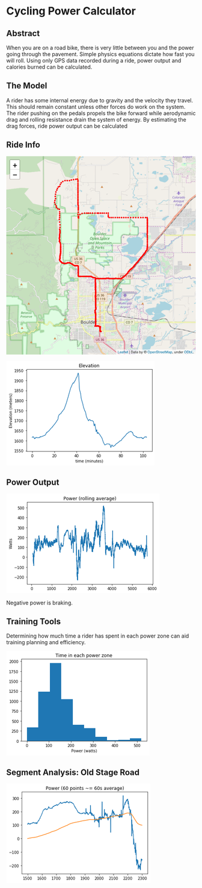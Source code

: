 # Cycling Power Calculator

## Abstract

When you are on a road bike, there is very little between you and the power going through the pavement. Simple physics equations dictate how fast you will roll. Using only GPS data recorded during a ride, power output and calories burned can be calculated.

## The Model

A rider has some internal energy due to gravity and the velocity they travel. This should remain constant unless other forces do work on the system. The rider pushing on the pedals propels the bike forward while aerodynamic drag and rolling resistance drain the system of energy. By estimating the drag forces, ride power output can be calculated

## Ride Info

![MapEle](Show/Map.png)

![Elevation](Show/Elevation.png)

## Power Output

![Power](Show/PowerTotal.png)

Negative power is braking.

## Training Tools

Determining how much time a rider has spent in each power zone can aid training planning and efficiency.

![PowerCurve](Show/PowerCurve.png)

## Segment Analysis: Old Stage Road

![SegmentPower](Show/SegmentPower.png)
